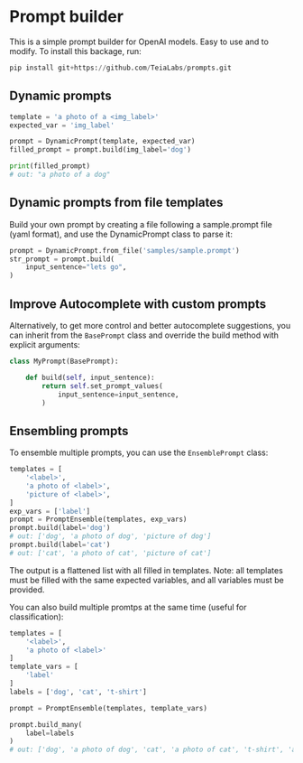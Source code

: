 # Prompt builder

This is a simple prompt builder for OpenAI models. Easy to use and to modify. To install this backage, run:

```python
pip install git+https://github.com/TeiaLabs/prompts.git
```

## Dynamic prompts

```python
template = 'a photo of a <img_label>'
expected_var = 'img_label'

prompt = DynamicPrompt(template, expected_var)
filled_prompt = prompt.build(img_label='dog')

print(filled_prompt)
# out: "a photo of a dog"
```

## Dynamic prompts from file templates

Build your own prompt by creating a file following a sample.prompt file (yaml format), and use the DynamicPrompt class to parse it:

```python
prompt = DynamicPrompt.from_file('samples/sample.prompt')
str_prompt = prompt.build(
    input_sentence="lets go",
)
```


## Improve Autocomplete with custom prompts 
Alternatively, to get more control and better autocomplete suggestions, you can inherit from the `BasePrompt` class and override the build method with explicit arguments:

```python
class MyPrompt(BasePrompt):

    def build(self, input_sentence):
        return self.set_prompt_values(
            input_sentence=input_sentence,
        )
```

## Ensembling prompts

To ensemble multiple prompts, you can use the `EnsemblePrompt` class:

```python
templates = [
    '<label>', 
    'a photo of <label>', 
    'picture of <label>',
]
exp_vars = ['label']
prompt = PromptEnsemble(templates, exp_vars)
prompt.build(label='dog')
# out: ['dog', 'a photo of dog', 'picture of dog']
prompt.build(label='cat')
# out: ['cat', 'a photo of cat', 'picture of cat']
```

The output is a flattened list with all filled in templates. Note: all templates must be filled with the same expected variables, and all variables must be provided.

You can also build multiple promtps at the same time (useful for classification):

```python
templates = [
    '<label>',
    'a photo of <label>'
]
template_vars = [
    'label'
]
labels = ['dog', 'cat', 't-shirt']

prompt = PromptEnsemble(templates, template_vars)

prompt.build_many(
    label=labels
)
# out: ['dog', 'a photo of dog', 'cat', 'a photo of cat', 't-shirt', 'a photo of t-shirt']
```